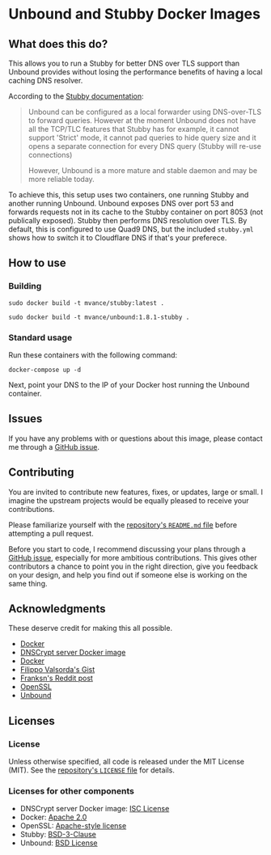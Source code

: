 # Unbound and Stubby Docker Images

## What does this do?

This allows you to run a Stubby for better DNS over TLS support than Unbound provides without losing the performance benefits of having a local caching DNS resolver.

According to the [Stubby documentation](https://dnsprivacy.org/wiki/display/DP/About+Stubby):
> Unbound can be configured as a local forwarder using DNS-over-TLS to forward queries. However at the moment Unbound does not have all the TCP/TLC features that Stubby has for example, it cannot support 'Strict' mode, it cannot pad queries to hide query size and it opens a separate connection for every DNS query (Stubby will re-use connections)
>
>However, Unbound is a more mature and stable daemon and may be more reliable today. 

To achieve this, this setup uses two containers, one running Stubby and another running Unbound. Unbound exposes DNS over port 53 and forwards requests not in its cache to the Stubby container on port 8053 (not publically exposed). Stubby then performs DNS resolution over TLS. By default, this is configured to use Quad9 DNS, but the included `stubby.yml` shows how to switch it to Cloudflare DNS if that's your preferece. 

## How to use

### Building

`sudo docker build -t mvance/stubby:latest .`

`sudo docker build -t mvance/unbound:1.8.1-stubby .`

### Standard usage

Run these containers with the following command:

```console
docker-compose up -d
```

Next, point your DNS to the IP of your Docker host running the Unbound container.

## Issues

If you have any problems with or questions about this image, please contact me through a [GitHub issue](https://github.com/MatthewVance/stubby-docker/issues).

## Contributing

You are invited to contribute new features, fixes, or updates, large or small. I imagine the upstream projects would be equally pleased to receive your contributions.

Please familiarize yourself with the [repository's `README.md` file](https://github.com/MatthewVance/stubby-docker/blob/master/README.md) before attempting a pull request.

Before you start to code, I recommend discussing your plans through a [GitHub issue](https://github.com/MatthewVance/stubby-docker/issues), especially for more ambitious contributions. This gives other contributors a chance to point you in the right direction, give you feedback on your design, and help you find out if someone else is working on the same thing.

## Acknowledgments

These deserve credit for making this all possible.

- [Docker](https://www.docker.com/)
- [DNSCrypt server Docker image](https://github.com/jedisct1/dnscrypt-server-docker)
- [Docker](https://www.docker.com/)
- [Filippo Valsorda's Gist](https://gist.github.com/FiloSottile/2b171d359232114839358a74f7df33cb)
- [Franksn's Reddit post](https://www.reddit.com/r/pihole/comments/7oyh9m/guide_how_to_use_pihole_with_stubby/)
- [OpenSSL](http://www.libressl.org/)
- [Unbound](https://www.unbound.net/)

## Licenses
### License

Unless otherwise specified, all code is released under the MIT License (MIT). See the [repository's `LICENSE` file](https://github.com/MatthewVance/stubby-docker/blob/master/LICENSE) for details.

### Licenses for other components

- DNSCrypt server Docker image: [ISC License](https://github.com/jedisct1/dnscrypt-server-docker/blob/master/LICENSE)
- Docker: [Apache 2.0](https://github.com/docker/docker/blob/master/LICENSE)
- OpenSSL: [Apache-style license](https://www.openssl.org/source/license.html)
- Stubby: [BSD-3-Clause](https://github.com/getdnsapi/getdns/blob/develop/LICENSE) 
- Unbound: [BSD License](https://unbound.nlnetlabs.nl/svn/trunk/LICENSE)
